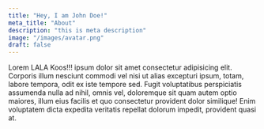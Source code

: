 ```yaml
---
title: "Hey, I am John Doe!"
meta_title: "About"
description: "this is meta description"
image: "/images/avatar.png"
draft: false
---
```


Lorem LALA Koos!!! ipsum dolor sit amet consectetur adipisicing elit. Corporis illum nesciunt commodi vel nisi ut alias excepturi ipsum, totam, labore tempora, odit ex iste tempore sed. Fugit voluptatibus perspiciatis assumenda nulla ad nihil, omnis vel, doloremque sit quam autem optio maiores, illum eius facilis et quo consectetur provident dolor similique! Enim voluptatem dicta expedita veritatis repellat dolorum impedit, provident quasi at.
